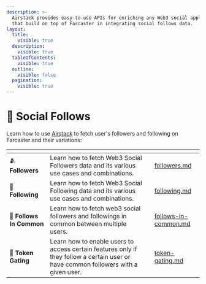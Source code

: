 ```yaml
---
description: >-
  Airstack provides easy-to-use APIs for enriching any Web3 social applications
  that build on top of Farcaster in integrating social follows data.
layout:
  title:
    visible: true
  description:
    visible: true
  tableOfContents:
    visible: true
  outline:
    visible: false
  pagination:
    visible: true
---
```


# 🎉 Social Follows

Learn how to use [Airstack](https://airstack.xyz) to fetch user's followers and following on Farcaster and their variations:

<table data-view="cards"><thead><tr><th></th><th></th><th></th><th data-hidden data-card-target data-type="content-ref"></th></tr></thead><tbody><tr><td><span data-gb-custom-inline data-tag="emoji" data-code="1fac2">🫂</span> <strong>Followers</strong></td><td>Learn how to fetch Web3 Social Followers data and its various use cases and combinations.</td><td></td><td><a href="followers.md">followers.md</a></td></tr><tr><td><span data-gb-custom-inline data-tag="emoji" data-code="1f490">💐</span> <strong>Following</strong></td><td>Learn how to fetch Web3 Social Following data and its various use cases and combinations.</td><td></td><td><a href="following.md">following.md</a></td></tr><tr><td><span data-gb-custom-inline data-tag="emoji" data-code="1f46d">👭</span> <strong>Follows In Common</strong></td><td>Learn how to fetch web3 social followers and followings in common between multiple users.</td><td></td><td><a href="follows-in-common.md">follows-in-common.md</a></td></tr><tr><td><span data-gb-custom-inline data-tag="emoji" data-code="1f6aa">🚪</span> <strong>Token Gating</strong></td><td>Learn how to enable users to access certain features only if they follow a certain user or have common followers with a given user.</td><td></td><td><a href="token-gating.md">token-gating.md</a></td></tr></tbody></table>
